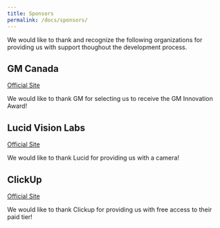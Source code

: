 ```yaml
---
title: Sponsors
permalink: /docs/sponsors/
---
```


We would like to thank and recognize the following organizations for providing
us with support thoughout the development process.

## GM Canada

[Official Site](https://www.gm.ca/en/home.html)

We would like to thank GM for selecting us to receive the GM Innovation Award!

## Lucid Vision Labs

[Official Site](https://thinklucid.com/)

We would like to thank Lucid for providing us with a camera!

## ClickUp

[Official Site](https://clickup.com/)

We would like to thank Clickup for providing us with free access to their paid tier!
